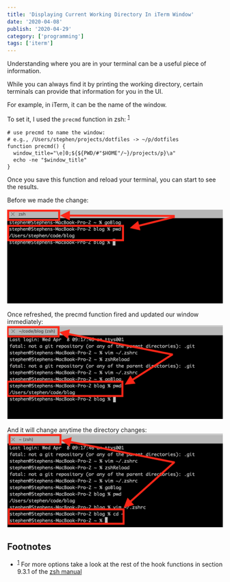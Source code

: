 ```yaml
---
title: 'Displaying Current Working Directory In iTerm Window'
date: '2020-04-08'
publish: '2020-04-29'
category: ['programming']
tags: ['iterm']
---
```


Understanding where you are in your terminal can be a useful piece of information.

While you can always find it by printing the working directory, certain terminals can provide that information for you in the UI.

For example, in iTerm, it can be the name of the window.

To set it, I used the `precmd` function in zsh: <sup>[1](#footnotes)</sup><a id="fn1"></a>

```shell:title=./zshrc
# use precmd to name the window:
# e.g., /Users/stephen/projects/dotfiles -> ~/p/dotfiles
function precmd() {
  window_title="\e]0;${${PWD/#"$HOME"/~}/projects/p}\a"
  echo -ne "$window_title"
}
```

Once you save this function and reload your terminal, you can start to see the results.

Before we made the change:

![The terminal before we added the precmd function](./before.png)

Once refreshed, the precmd function fired and updated our window immediately:
![Post change - blog](./blog.png)

And it will change anytime the directory changes:
![Post change - root directory](./root-dir.png)

## Footnotes

-   <sup>[1](#fn1)</sup> For more options take a look at the rest of the hook functions in section 9.3.1 of the [zsh manual](http://zsh.sourceforge.net/Doc/Release/Functions.html)
